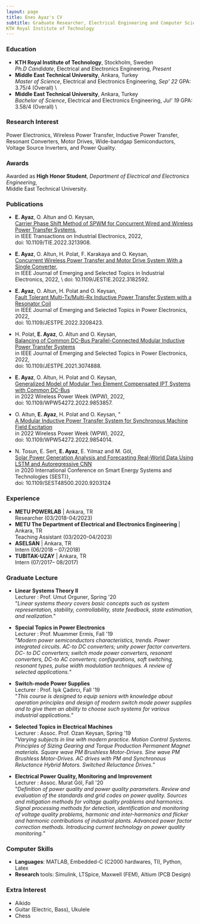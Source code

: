 ```yaml
---
layout: page
title: Enes Ayaz's CV
subtitle: Graduate Researcher, Electrical Engineering and Computer Science, \
KTH Royal Institute of Technology
---
```


### Education
- **KTH Royal Institute of Technology**, Stockholm, Sweden \
*Ph.D Candidate*, Electrical and Electronics Engineering, *Present*
- **Middle East Technical University**, Ankara, Turkey \
*Master of Science*, Electrical and Electronics Engineering, *Sep' 22*
GPA: 3.75/4 (Overall) \
- **Middle East Technical University**, Ankara, Turkey \
*Bachelor of Science*, Electrical and Electronics Engineering, *Jul' 19*
GPA: 3.58/4 (Overall) \


### Research Interest

Power Electronics, Wireless Power Transfer, Inductive Power Transfer, \
Resonant Converters, Motor Drives, Wide-bandgap Semiconductors, \
Voltage Source Inverters, and Power Quality.


### Awards

Awarded as **High Honor Student**, *Department of Electrical and Electronics Engineering*, \
Middle East Technical University.

### Publications

- **E. Ayaz**, O. Altun and O. Keysan, \
  [Carrier Phase Shift Method of SPWM for Concurrent Wired and Wireless Power Transfer Systems](https://ieeexplore.ieee.org/document/9923568), \
  in IEEE Transactions on Industrial Electronics, 2022, \
  doi: 10.1109/TIE.2022.3213908.

- **E. Ayaz**, O. Altun, H. Polat, F. Karakaya and O. Keysan, \
[Concurrent Wireless Power Transfer and Motor Drive System With a Single Converter](https://ieeexplore.ieee.org/document/9795683), \
 in IEEE Journal of Emerging and Selected Topics in Industrial Electronics, 2022,
 \ doi: 10.1109/JESTIE.2022.3182592.

- **E. Ayaz**, O. Altun, H. Polat and O. Keysan, \
[Fault Tolerant Multi-Tx/Multi-Rx Inductive Power Transfer System with a Resonator Coil](https://ieeexplore.ieee.org/document/9896832) \
 in IEEE Journal of Emerging and Selected Topics in Power Electronics, 2022, \
 doi: 10.1109/JESTPE.2022.3208423.

- H. Polat, **E. Ayaz**, O. Altun and O. Keysan, \
 [Balancing of Common DC-Bus Parallel-Connected Modular Inductive Power Transfer Systems](https://ieeexplore.ieee.org/document/9410607) \
in IEEE Journal of Emerging and Selected Topics in Power Electronics, 2022, \
doi: 10.1109/JESTPE.2021.3074888.

- **E. Ayaz**, O. Altun, H. Polat and O. Keysan, \
  [Generalized Model of Modular Two Element Compensated IPT Systems with Common DC-Bus](https://ieeexplore.ieee.org/document/9853857) \
  in 2022 Wireless Power Week (WPW), 2022, \
  doi: 10.1109/WPW54272.2022.9853857.

- O. Altun, **E. Ayaz**, H. Polat and O. Keysan, " \
 [A Modular Inductive Power Transfer System for Synchronous Machine Field Excitation](https://ieeexplore.ieee.org/document/9854014)\
 in 2022 Wireless Power Week (WPW), 2022, \
  doi: 10.1109/WPW54272.2022.9854014.

- N. Tosun, E. Sert, **E. Ayaz**, E. Yılmaz and M. Göl, \
[Solar Power Generation Analysis and Forecasting Real-World Data Using LSTM and Autoregressive CNN](https://ieeexplore.ieee.org/document/9203124)\
in 2020 International Conference on Smart Energy Systems and Technologies (SEST)}, \
doi: 10.1109/SEST48500.2020.9203124

### Experience

- **METU POWERLAB** | Ankara, TR \
  Researcher (03/2018-04/2023)
- **METU The Department of Electrical and Electronics Engineering** | Ankara, TR \
  Teaching Assistant (03/2020-04/2023)
- **ASELSAN** | Ankara, TR \
  Intern (06/2018 – 07/2018)
- **TUBITAK-UZAY** | Ankara, TR \
  Intern (07/2017– 08/2017)

### Graduate Lecture
- **Linear Systems Theory II** \
  Lecturer : Prof. Umut Orguner, Spring '20 \
  "*Linear systems theory covers basic concepts such as system representation,*
  *stability, controllability, state feedback, state estimation, and realization.*"

- **Special Topics in Power Electronics** \
  Lecturer : Prof. Muammer Ermis, Fall '19 \
  "*Modern power semiconductors characteristics, trends.*
  *Power integrated circuits. AC-to DC converters; unity power factor converters.*
  *DC- to DC converters; switch mode power converters, resonant converters,*
  *DC-to AC converters; configurations, soft switching, resonant types,*
  *pulse width modulation techniques. A review of selected applications.*"

- **Switch-mode Power Supplies** \
    Lecturer : Prof. Işık Çadırcı, Fall '19\
    "*This course is designed to equip seniors with knowledge about operation principles*
    *and design of modern switch mode power supplies and to give them an ability to choose*
    *such systems for various industrial applications.*"


- **Selected Topics in Electrical Machines** \
  Lecturer : Assoc. Prof. Ozan Keysan, Spring '19 \
  "*Varying subjects in line with modern practice. Motion Control Systems.*
  *Principles of Sizing Gearing and Torque Production Permanent Magnet materials.*
  *Square wave PM Brushless Motor-Drives. Sine wave PM Brushless Motor-Drives.*
  *AC drives with PM and Synchronous Reluctance Hybrid Motors.*
  *Switched Reluctance Drives.*"

- **Electrical Power Quality, Monitoring and Improvement** \
  Lecturer : Assoc. Murat Göl, Fall '20 \
 "*Definition of power quality and power quality parameters.*
  *Review and evaluation of the standards and grid codes on power quality.*
  *Sources and mitigation methods for voltage quality problems and harmonics.*
  *Signal processing methods for detection, identification and monitoring of*
  *voltage quality problems, harmonic and inter-harmonics and flicker and*
  *harmonic contributions of industrial plants.*
  *Advanced power factor correction methods.*
  *Introducing current technology on power quality monitoring.*"

### Computer Skills
- **Languages**: MATLAB, Embedded-C (C2000 hardwares, TI), Python, Latex
- **Research** tools: Simulink, LTSpice, Maxwell (FEM), Altium (PCB Design)


### Extra Interest
- Aikido
- Guitar (Electric, Bass), Ukulele
- Chess
